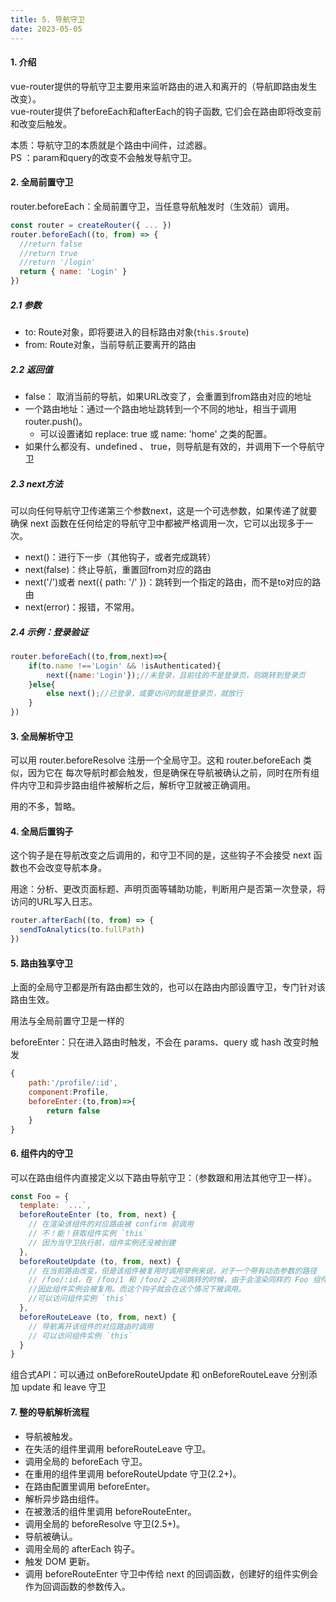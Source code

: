 ```yaml
---
title: 5. 导航守卫
date: 2023-05-05
---
```

#### 1. 介绍
vue-router提供的导航守卫主要用来监听路由的进入和离开的（导航即路由发生改变）。  
vue-router提供了beforeEach和afterEach的钩子函数, 它们会在路由即将改变前和改变后触发。

本质：导航守卫的本质就是个路由中间件，过滤器。  
PS ：param和query的改变不会触发导航守卫。

#### 2. 全局前置守卫
router.beforeEach：全局前置守卫，当任意导航触发时（生效前）调用。
```js
const router = createRouter({ ... })
router.beforeEach((to, from) => {
  //return false
  //return true
  //return '/login'
  return { name: 'Login' }
})
```
##### 2.1 参数
- to: Route对象，即将要进入的目标路由对象(`this.$route`)
- from: Route对象，当前导航正要离开的路由
##### 2.2 返回值
- false： 取消当前的导航，如果URL改变了，会重置到from路由对应的地址
- 一个路由地址：通过一个路由地址跳转到一个不同的地址，相当于调用router.push()。
    - 可以设置诸如 replace: true 或 name: 'home' 之类的配置。
- 如果什么都没有、undefined 、 true，则导航是有效的，并调用下一个导航守卫
##### 2.3 next方法
可以向任何导航守卫传递第三个参数next，这是一个可选参数，如果传递了就要确保 next 函数在任何给定的导航守卫中都被严格调用一次，它可以出现多于一次。
- next()：进行下一步（其他钩子，或者完成跳转）
- next(false)：终止导航，重置回from对应的路由
- next('/')或者 next({ path: '/' })：跳转到一个指定的路由，而不是to对应的路由
- next(error)：报错，不常用。
##### 2.4 示例：登录验证
```js
router.beforeEach((to,from,next)=>{
    if(to.name !=='Login' && !isAuthenticated){
        next({name:'Login'});//未登录，且前往的不是登录页，则跳转到登录页
    }else{
        else next();//已登录，或要访问的就是登录页，就放行
    }
})
```

#### 3. 全局解析守卫
可以用 router.beforeResolve 注册一个全局守卫。这和 router.beforeEach 类似，因为它在 每次导航时都会触发，但是确保在导航被确认之前，同时在所有组件内守卫和异步路由组件被解析之后，解析守卫就被正确调用。

用的不多，暂略。

#### 4. 全局后置钩子
这个钩子是在导航改变之后调用的，和守卫不同的是，这些钩子不会接受 next 函数也不会改变导航本身。

用途：分析、更改页面标题、声明页面等辅助功能，判断用户是否第一次登录，将访问的URL写入日志。
```js
router.afterEach((to, from) => {
  sendToAnalytics(to.fullPath)
})
```

#### 5. 路由独享守卫
上面的全局守卫都是所有路由都生效的，也可以在路由内部设置守卫，专门针对该路由生效。

用法与全局前置守卫是一样的

beforeEnter：只在进入路由时触发，不会在 params、query 或 hash 改变时触发
```js
{
    path:'/profile/:id',
    component:Profile,
    beforeEnter:(to,from)=>{
        return false
    }
}
```
#### 6. 组件内的守卫
可以在路由组件内直接定义以下路由导航守卫：（参数跟和用法其他守卫一样）。
```js
const Foo = {
  template: `...`,
  beforeRouteEnter (to, from, next) {
    // 在渲染该组件的对应路由被 confirm 前调用
    // 不！能！获取组件实例 `this`
    // 因为当守卫执行前，组件实例还没被创建
  },
  beforeRouteUpdate (to, from, next) {
    // 在当前路由改变，但是该组件被复用时调用举例来说，对于一个带有动态参数的路径 
    // /foo/:id，在 /foo/1 和 /foo/2 之间跳转的时候，由于会渲染同样的 Foo 组件
    //因此组件实例会被复用。而这个钩子就会在这个情况下被调用。
    //可以访问组件实例 `this`
  },
  beforeRouteLeave (to, from, next) {
    // 导航离开该组件的对应路由时调用
    // 可以访问组件实例 `this`
  }
}
```
组合式API：可以通过 onBeforeRouteUpdate 和 onBeforeRouteLeave 分别添加 update 和 leave 守卫

#### 7. 整的导航解析流程
- 导航被触发。
- 在失活的组件里调用 beforeRouteLeave 守卫。
- 调用全局的 beforeEach 守卫。
- 在重用的组件里调用 beforeRouteUpdate 守卫(2.2+)。
- 在路由配置里调用 beforeEnter。
- 解析异步路由组件。
- 在被激活的组件里调用 beforeRouteEnter。
- 调用全局的 beforeResolve 守卫(2.5+)。
- 导航被确认。
- 调用全局的 afterEach 钩子。
- 触发 DOM 更新。
- 调用 beforeRouteEnter 守卫中传给 next 的回调函数，创建好的组件实例会作为回调函数的参数传入。